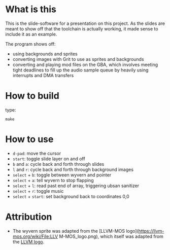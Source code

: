 # What is this

This is the slide-software for a presentation on this project. As the slides are
meant to show off that the toolchain is actually working, it made sense to
include it as an example.

The program shows off:

- using backgrounds and sprites
- converting images with Grit to use as sprites and backgrounds
- converting and playing mod files on the GBA, which involves meeting tight
  deadlines to fill up the audio sample queue by heavily using interrupts and
  DMA transfers
  

# How to build

type:

```make```


# How to use

- `d-pad`:            move the cursor
- `start`:            toggle slide layer on and off
- `b` and `a`:        cycle back and forth through slides
- `l` and `r`:        cycle back and forth through background images
- `select` + `b`:     toggle between wyvern and pointer
- `select` + `a`:     tell wyvern to stop flapping
- `select` + `l`:     read past end of array, triggering ubsan sanitizer
- `select` + `r`:     toggle music
- `select` + `start`: set background back to coordinates 0,0

# Attribution

- The wyvern sprite was adapted from the [LLVM-MOS
  logo](https://llvm-mos.org/wiki/File:LLV M-MOS_logo.png), which itself was
  adapted from the [LLVM logo](https://llvm.org/Logo.html).